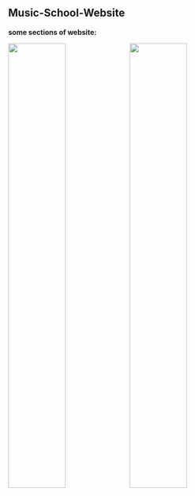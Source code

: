 ## Music-School-Website

**some sections of website:**

<p float="left">
  <img src="/1- Music-School-Log-in.png" width="48%" />
  <img src="/2- Music-School-Register.png" width="48%" /> 
</p>
